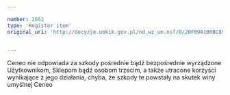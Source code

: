 ```yaml
---

number: 2662
type: 'Register item'
original_uri: 'http://decyzje.uokik.gov.pl/nd_wz_um.nsf/0/20F09A100BC891D3C125792E00450AE8?OpenDocument'


---
```


Ceneo nie odpowiada za szkody pośrednie bądź bezpośrednie wyrządzone Użytkownikom, Sklepom bądź osobom trzecim, a także utracone korzyści wynikające z jego działania, chyba, że szkody te powstały na skutek winy umyślnej Ceneo
